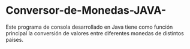 # Conversor-de-Monedas-JAVA-
Este programa de consola desarrollado en Java tiene como función principal la conversión de valores entre diferentes monedas de distintos países.
